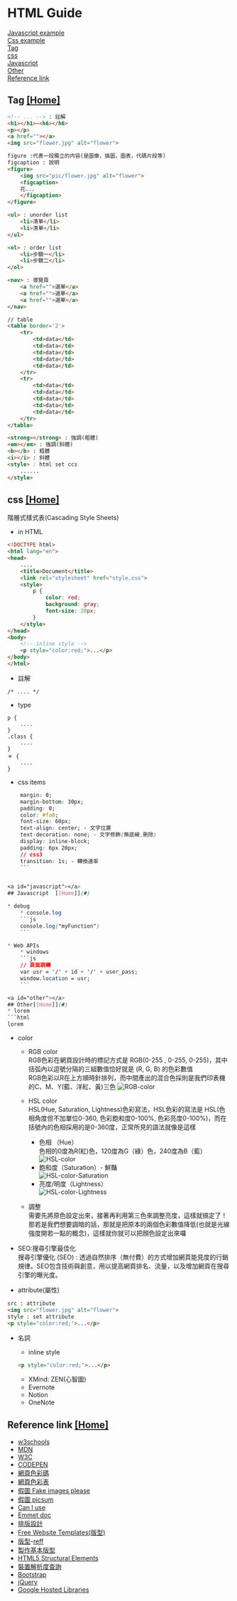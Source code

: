# HTML Guide  

[Javascript example](./js_example.md)  
[Css example](./css_example.md)  
[Tag](#tag)  
[css](#css)  
[Javascript](#javascript)  
[Other](#other)  
[Reference link](#ref_link)  

<a id="tag"></a>
## Tag  [[Home]](#)  
```html
<!-- ... --> : 註解
<h1></h1>~<h6></h6>
<p></p>
<a href=""></a>
<img src="flower.jpg" alt="flower">

figure :代表一段獨立的内容(是圖像，插圖，圖表，代碼片段等)
figcaption : 說明
<figure>
	<img src="pic/flower.jpg" alt="flower">
	<figcaption>
	花...
	</figcaption>
</figure>

<ul> : unorder list
	<li>清單</li>
	<li>清單</li>
</ul>

<ol> : order list
	<li>步驟一</li>
	<li>步驟二</li>
</ol>

<nav> : 導覽頁
	<a href="">選單</a>
	<a href="">選單</a>
	<a href="">選單</a>
</nav>

// table 
<table border='2'>
	<tr>
		<td>data</td>
		<td>data</td>
		<td>data</td>
		<td>data</td>
		<td>data</td>
	</tr>
	<tr>
		<td>data</td>
		<td>data</td>
		<td>data</td>
		<td>data</td>
		<td>data</td>
	</tr>
</table>

<strong></strong> : 強調(粗體)
<em></em> : 強調(斜體)
<b></b> : 粗體
<i></i> : 斜體
<style> : html set ccs
	......
</style>
```

<a id="css"></a>
## css  [[Home]](#)  
階層式樣式表(Cascading Style Sheets)  
*	in HTML  
```html
<!DOCTYPE html>
<html lang="en">
<head>
	....
	<title>Document</title>
	<link rel="stylesheet" href="style.css">
	<style>
		p {
			color: red;
			background: gray;
			font-size: 20px;
		}
	</style>
</head>
<body>
	<!-- inline style -->
	<p style="color:red;">...</p>
</body>
</html>
```

* 註解  
```
/* .... */ 
```

* type  
```
p {
	....
}
.class {
	....
}
＊ {
	....
}
```

* css items 
```css
	margin: 0;
	margin-bottom: 30px;
	padding: 0;
	color: #fa0;
	font-size: 60px;
	text-align: center; - 文字位置
	text-decoration: none; - 文字修飾(無底線,刪除)
	display: inline-block; 
	padding: 6px 20px;
	// css3
	transition: 1s; - 轉換速率
	```


<a id="javascript"></a>
## Javascript  [[Home]](#)  

* debug  
	* console.log  
	```js
	console.log("myFunction")
	```

* Web APIs 
	* windows  
	```js
	// 頁面跳轉
	var usr = '/' + id + '/' + user_pass;
	window.location = usr;
	```

<a id="other"></a>
## Other[[Home]](#)  
* lorem  
```html
lorem
```

* color  
	* RGB color  
	RGB色彩在網頁設計時的標記方式是 RGB(0-255 , 0-255, 0-255)，其中括弧內以逗號分隔的三組數值恰好就是 (R, G, B) 的色彩數值  
	RGB色彩以R在上方順時針排列，而中間產出的混合色採則是我們印表機的C、M、Y(藍、洋紅、黃)三色
	![RGB-color](RGB-color.png)

	* HSL color  
	HSL(Hue, Saturation, Lightness)色彩寫法，HSL色彩的寫法是 HSL(色相角度但不加單位0-360, 色彩飽和度0-100%, 色彩亮度0-100%)，而在括號內的色相採用的是0-360度，正常所見的語法就像是這樣  
		* 色相 （Hue）  
		色相的0度為R(紅)色，120度為G（綠）色，240度為B（藍）  
		![HSL-color](HSL-color.png)
		* 飽和度（Saturation）- 鮮豔   
		![HSL-color-Saturation](HSL-color-Saturation.png)
		* 亮度/明度（Lightness）  
		![HSL-color-Lightness](HSL-color-Lightness.png)

	* 調整  
	需要先將原色設定出來，接著再利用第三色來調整亮度，這樣就搞定了！那若是我們想要調暗的話，那就是把原本的兩個色彩數值降低(也就是光線強度開若一點的概念)，這樣就你就可以把顏色設定出來囉  

* SEO:搜尋引擎最佳化  
搜尋引擎優化 (SEO) : 透過自然排序（無付費）的方式增加網頁能見度的行銷規律。SEO包含技術與創意，用以提高網頁排名、流量，以及增加網頁在搜尋引擎的曝光度。  

* attribute(屬性) 
```html
src : attribute
<img src="flower.jpg" alt="flower">
style : set attribute  
<p style="color:red;">...</p>
```

* 名詞  
	* inline style  
	```html
	<p style="color:red;">...</p>
	```

	* XMind: ZEN(心智圖)  
	* Evernote
	* Notion
	* OneNote 


<a id="ref_link"></a>
## Reference link  [[Home]](#)  
* [w3schools](https://www.w3schools.com/)  
* [MDN](https://developer.mozilla.org/zh-TW/)  
* [W3C](https://www.w3.org/)  
* [CODEPEN](https://codepen.io/)  
* [網頁色彩碼](http://csscoke.com/2015/01/01/rgb-hsl-hex/)  
* [網頁色彩表](https://www.ifreesite.com/color/)  
* [假圖 Fake images please](https://fakeimg.pl/)  
* [假圖 picsum](https://picsum.photos/)  
* [Can I use](https://caniuse.com/)  
* [Emmet doc](https://docs.emmet.io/cheat-sheet/)  
* [排版設計](http://brandingdesign.nccu.tilda.ws/newbiebecomeeilte/layout)  
* [Free Website Templates(版型)](https://freewebsitetemplates.com/)  
* [版型](https://templated.co/)-[reff](https://www.minwt.com/webdesign-dev/html/11814.html)  
* [製作基本版型](http://epaper.gotop.com.tw/PDFSample/AEL019700.pdf)  
* [HTML5 Structural Elements](https://www.dwuser.com/education/content/an-introduction-to-the-html5-structural-elements/)  
* [裝置解析度查詢](http://csscoke.com/webq/index.html)  
* [Bootstrap](https://getbootstrap.com/)  
* [jQuery](https://jquery.com/)  
* [Google Hosted Libraries](https://developers.google.com/speed/libraries)  


